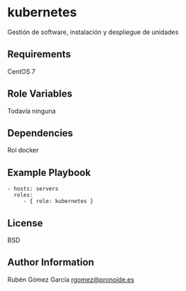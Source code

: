 kubernetes
=========

Gestión de software, instalación y despliegue de unidades

Requirements
------------

CentOS 7

Role Variables
--------------

Todavía ninguna

Dependencies
------------

Rol docker

Example Playbook
----------------

    - hosts: servers
      roles:
         - { role: kubernetes }

License
-------

BSD

Author Information
------------------

Rubén Gómez García rgomez@pronoide.es
